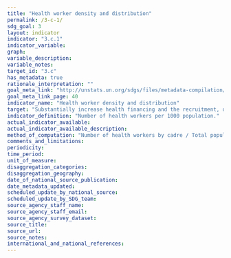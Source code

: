 ```yaml
---
title: "Health worker density and distribution"
permalink: /3-c-1/
sdg_goal: 3
layout: indicator
indicator: "3.c.1"
indicator_variable: 
graph: 
variable_description: 
variable_notes: 
target_id: "3.c"
has_metadata: true
rationale_interpretation: ""
goal_meta_link: "http://unstats.un.org/sdgs/files/metadata-compilation/Metadata-Goal-3.pdf"
goal_meta_link_page: 40
indicator_name: "Health worker density and distribution"
target: "Substantially increase health financing and the recruitment, development, training and retention of the health workforce in developing countries, especially in least developed countries and small island developing States."
indicator_definition: "Number of health workers per 1000 population."
actual_indicator_available: 
actual_indicator_available_description: 
method_of_computation: "Number of health workers by cadre / Total population Method of measurement National database or registry of health workers, preferably at individual level. Method of estimation If there is a national database or registry, there should be regular assessment of completeness using census data, professional association registers, facility censuses, etc. Health worker concentration: percentage of all health workers working in urban areas divided by percentage of total population in urban areas."
comments_and_limitations: 
periodicity: 
time_period: 
unit_of_measure: 
disaggregation_categories: 
disaggregation_geography: 
date_of_national_source_publication: 
date_metadata_updated: 
scheduled_update_by_national_source: 
scheduled_update_by_SDG_team: 
source_agency_staff_name: 
source_agency_staff_email: 
source_agency_survey_dataset: 
source_title: 
source_url: 
source_notes: 
international_and_national_references: 
---
```


